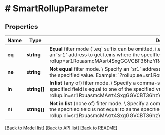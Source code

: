 # # SmartRollupParameter

## Properties

Name | Type | Description | Notes
------------ | ------------- | ------------- | -------------
**eq** | **string** | **Equal** filter mode (&#x60;.eq&#x60; suffix can be omitted, i.e. &#x60;?param&#x3D;...&#x60; is the same as &#x60;?param.eq&#x3D;...&#x60;). \\ Specify an &#x60;sr1&#x60; address to get items where the specified field is equal to the specified value.  Example: &#x60;?rollup&#x3D;sr1RouasmcMAsrt4SxgGGVCBT36hzYRJBUrB&#x60;. | [optional]
**ne** | **string** | **Not equal** filter mode. \\ Specify an &#x60;sr1&#x60; address to get items where the specified field is not equal to the specified value.  Example: &#x60;?rollup.ne&#x3D;sr1RouasmcMAsrt4SxgGGVCBT36hzYRJBUrB&#x60;. | [optional]
**in** | **string[]** | **In list** (any of) filter mode. \\ Specify a comma-separated list of &#x60;sr1&#x60; addresses to get items where the specified field is equal to one of the specified values.  Example: &#x60;?rollup.in&#x3D;sr1RouasmcMAsrt4SxgGGVCBT36hzYRJBUrB,sr1UsFZWCrnHH5zDfihZpSjYbc1iwLnAbEum&#x60;. | [optional]
**ni** | **string[]** | **Not in list** (none of) filter mode. \\ Specify a comma-separated list of &#x60;sr1&#x60; addresses to get items where the specified field is not equal to all the specified values.  Example: &#x60;?rollup.ni&#x3D;sr1RouasmcMAsrt4SxgGGVCBT36hzYRJBUrB,sr1UsFZWCrnHH5zDfihZpSjYbc1iwLnAbEum&#x60;. | [optional]

[[Back to Model list]](../../README.md#models) [[Back to API list]](../../README.md#endpoints) [[Back to README]](../../README.md)
